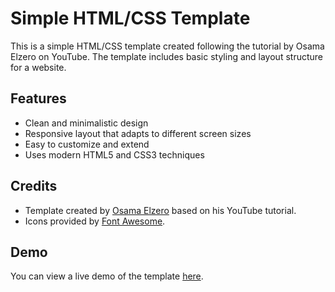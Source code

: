 

# Simple HTML/CSS Template

This is a simple HTML/CSS template created following the tutorial by Osama Elzero on YouTube. The template includes basic styling and layout structure for a website.

## Features

- Clean and minimalistic design
- Responsive layout that adapts to different screen sizes
- Easy to customize and extend
- Uses modern HTML5 and CSS3 techniques

## Credits

- Template created by [Osama Elzero](https://www.youtube.com/channel/UCSNkfKl4cU-55Nm-ovsvOHQ) based on his YouTube tutorial.
- Icons provided by [Font Awesome](https://fontawesome.com/).

## Demo

You can view a live demo of the template [here](https://manarmh02.github.io/third-html-css-design/).

